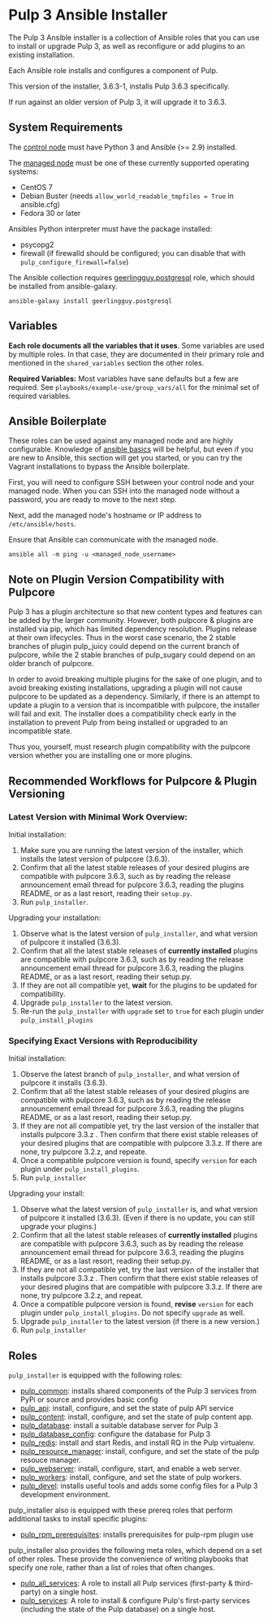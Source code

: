 Pulp 3 Ansible Installer
========================

The Pulp 3 Ansible installer is a collection of Ansible roles that you can use to install or upgrade Pulp 3, as well as reconfigure or add plugins to an existing installation.

Each Ansible role installs and configures a component of Pulp.

This version of the installer, 3.6.3-1, installs Pulp 3.6.3 specifically.

If run against an older version of Pulp 3, it will upgrade it to 3.6.3.

System Requirements
-------------------

The [control node](https://docs.ansible.com/ansible/2.5/network/getting_started/basic_concepts.html#control-node)
must have Python 3 and Ansible (>= 2.9) installed.

The [managed node](https://docs.ansible.com/ansible/2.5/network/getting_started/basic_concepts.html#managed-nodes)
must be one of these currently supported operating systems:
* CentOS 7
* Debian Buster (needs `allow_world_readable_tmpfiles = True` in ansible.cfg)
* Fedora 30 or later

Ansibles Python interpreter must have the package installed:
* psycopg2
* firewall (if firewalld should be configured; you can disable that with `pulp_configure_firewall=false`)

The Ansible collection requires [geerlingguy.postgresql](https://galaxy.ansible.com/geerlingguy/postgresql) role,
which should be installed from ansible-galaxy.

```
ansible-galaxy install geerlingguy.postgresql
```

Variables
---------

**Each role documents all the variables that it uses**. Some variables are
used by multiple roles. In that case, they are documented in their primary role and mentioned in
the `shared_variables` section the other roles.

**Required Variables:**
Most variables have sane defaults but a few are required. See ``playbooks/example-use/group_vars/all`` for
the minimal set of required variables.


Ansible Boilerplate
-------------------

These roles can be used against any managed node and are highly configurable.  Knowledge of
[ansible basics](https://docs.ansible.com/ansible/2.5/user_guide/intro_getting_started.html) will
be helpful, but even if you are new to Ansible, this section will get you started, or you can try
the Vagrant installations to bypass the Ansible boilerplate.

First, you will need to configure SSH between your control node and your managed node. When you can
SSH into the managed node without a password, you are ready to move to the next step.

Next, add the managed node's hostname or IP address to `/etc/ansible/hosts`.

Ensure that Ansible can communicate with the managed node.

```
ansible all -m ping -u <managed_node_username>
```

Note on Plugin Version Compatibility with Pulpcore
--------------------------------------------------

Pulp 3 has a plugin architecture so that new content types and features can be added by the
larger community. However, both pulpcore & plugins are installed via pip, which has limited
dependency resolution. Plugins release at their own lifecycles. Thus in the worst case scenario, the
2 stable branches of plugin pulp_juicy could depend on the current branch of pulpcore, while the 2
stable branches of pulp_sugary could depend on an older branch of pulpcore.

In order to avoid breaking multiple plugins for the sake of one plugin, and to avoid breaking existing
installations, upgrading a plugin will not cause pulpcore to be updated as a dependency. Similarly,
if there is an attempt to update a plugin to a version that is incompatible with pulpcore, the installer
will fail and exit. The installer does a compatibility check early in the installation to prevent Pulp
from being installed or upgraded to an incompatible state.

Thus you, yourself, must research plugin compatibility with the pulpcore version whether you are
installing one or more plugins.

Recommended Workflows for Pulpcore & Plugin Versioning
------------------------------------------------------

### Latest Version with Minimal Work Overview:

Initial installation:

1. Make sure you are running the latest version of the installer, which installs the latest version
   of pulpcore (3.6.3).
1. Confirm that all the latest stable releases of your desired plugins are compatible with pulpcore
   3.6.3, such as by reading the release announcement email thread for pulpcore 3.6.3, reading the
plugins README, or as a last resort, reading their `setup.py`.
1. Run `pulp_installer`.

Upgrading your installation:

1. Observe what is the latest version of `pulp_installer`, and what version of pulpcore it installed
   (3.6.3).
1. Confirm that all the latest stable releases of **currently installed** plugins are compatible
   with pulpcore 3.6.3, such as by reading the release announcement email thread for pulpcore 3.6.3,
reading the plugins README, or as a last resort, reading their setup.py.
1. If they are not all compatible yet, **wait** for the plugins to be updated for
   compatibility.
1. Upgrade `pulp_installer` to the latest version.
1. Re-run the `pulp_installer` with `upgrade` set to `true` for each plugin under
   `pulp_install_plugins`

### Specifying Exact Versions with Reproducibility

Initial installation:

1. Observe the latest branch of `pulp_installer`, and what version of pulpcore it installs (3.6.3).
1. Confirm that all the latest stable releases of your desired plugins are compatible with pulpcore
   3.6.3, such as by reading the release announcement email thread for pulpcore 3.6.3, reading the
plugins README, or as a last resort, reading their setup.py.
1. If they are not all compatible yet, try the last version of the installer that installs pulpcore
   3.3.z . Then confirm that there exist stable releases of your desired plugins that are compatible
with pulpcore 3.3.z. If there are none, try pulpcore 3.2.z, and repeate.
1. Once a compatible pulpcore version is found, specify `version` for each plugin under
   `pulp_install_plugins`.
1. Run `pulp_installer`

Upgrading your install:

1. Observe what the latest version of `pulp_installer` is, and what version of pulpcore it installed
   (3.6.3). (Even if there is no update, you can still upgrade your plugins.)
1. Confirm that all the latest stable releases of **currently installed** plugins are compatible
   with pulpcore 3.6.3, such as by reading the release announcement email thread for pulpcore 3.6.3,
reading the plugins README, or as a last resort, reading their setup.py.
1. If they are not all compatible yet, try the last version of the installer that installs pulpcore
   3.3.z . Then confirm that there exist stable releases of your desired plugins that are compatible
with pulpcore 3.3.z. If there are none, try pulpcore 3.2.z, and repeat.
1. Once a compatible pulpcore version is found, **revise** `version` for each plugin under
   `pulp_install_plugins`. Do not specify `upgrade` as well.
1. Upgrade `pulp_installer` to the latest version (if there is a new version.)
1. Run `pulp_installer`

Roles
-----

`pulp_installer` is equipped with the following roles:

- [pulp_common](roles/pulp_common): installs shared components of the Pulp 3 services from PyPi or source and provides basic config
- [pulp_api](roles/pulp_api): install, configure, and set the state of pulp API service
- [pulp_content](roles/pulp_content): install, configure, and set the state of pulp content app.
- [pulp_database](roles/pulp_database): install a suitable database server for Pulp 3
- [pulp_database_config](roles/pulp_database_config): configure the database for Pulp 3
- [pulp_redis](roles/pulp_redis): install and start Redis, and install RQ in the Pulp virtualenv.
- [pulp_resource_manager](roles/pulp_resource_manager): install, configure, and set the state of the pulp resouce manager.
- [pulp_webserver](roles/pulp_webserver): install, configure, start, and enable a web server.
- [pulp_workers](roles/pulp_workers): install, configure, and set the state of pulp workers.
- [pulp_devel](roles/pulp_devel): installs useful tools and adds some config files for a Pulp 3 development environment.

pulp_installer also is equipped with these prereq roles that perform additional tasks to install specific plugins:

- [pulp_rpm_prerequisites](/prereq_roles/pulp_rpm_prerequisites): installs prerequisites for pulp-rpm plugin use

pulp_installer also provides the following meta roles, which depend on a set of other roles. These provide
the convenience of writing playbooks that specify one role, rather than a list of roles that often changes.

- [pulp_all_services](meta_roles/pulp_all_services/): A role to install all Pulp services (first-party & third-party) on a single host.
- [pulp_services](meta_roles/pulp_services/): A role to install & configure Pulp's
  first-party services (including the state of the Pulp database) on a single host.
